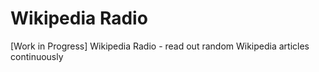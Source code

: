 # Wikipedia Radio
[Work in Progress] Wikipedia Radio - read out random Wikipedia articles continuously
